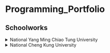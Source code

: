 # Programming_Portfolio

## Schoolworks

<details>
<summary>National Yang Ming Chiao Tung University</summary>

309653021
IAM5717 Applied Mathematics Methods
IAM5849 Numerical Methods for Partial Differential Equations
IAM5806 Topical Mathematical Modeling and Computing (II)
IAM5554 Computational Conformal Geometry and Applications
ECM9032 Machine Learning

</details>


<details>
<summary>National Cheng Kung University</summary>

C14061094
MATH1141 Computer and Programming Language
MATH2214 Introduction to Scientific Computing Software
CSIE1001 Program Design (1)
CSIE1006 Data Structure
CSIE3014 Java Software Development
CSIE3009 Microprocessor Principles and Applications
CN1001 Java Programming(1)
SAPS7015 Data Reduction

</details>
